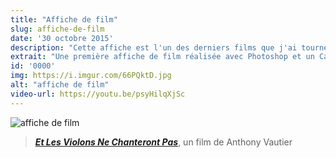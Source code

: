 ```yaml
---
title: "Affiche de film"
slug: affiche-de-film
date: '30 octobre 2015'
description: "Cette affiche est l'un des derniers films que j'ai tourné. J'ai participé à l'élaboration du long métrage 'Et Les Violons Ne Chanteront Pas' à travers le travail de directeur de la photographie (caméra, lumière et photographie). C'est la première et seule affiche de film de ma part."
extrait: "Une première affiche de film réalisée avec Photoshop et un Canon 700D 📸"
id: '0000'
img: https://i.imgur.com/66PQktD.jpg
alt: "affiche de film"
video-url: https://youtu.be/psyHilqXjSc
---
```


![affiche de film](https://i.imgur.com/cqthIoQ.jpg)
><b><i>[Et Les Violons Ne Chanteront Pas](https://www.youtube.com/watch?v=psyHilqXjSc)</i></b>, un film de Anthony Vautier